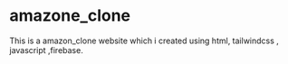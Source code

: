 # amazone_clone
This is a amazon_clone website which i created using html, tailwindcss , javascript ,firebase.
